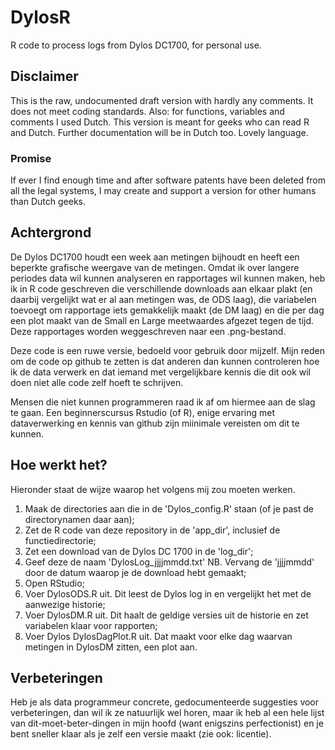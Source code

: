 # DylosR
R code to process logs from Dylos DC1700, for personal use.

## Disclaimer
This is the raw, undocumented draft version with hardly any comments. It does not meet coding standards. Also: for functions, variables and comments I used Dutch. This version is meant for geeks who can read R and Dutch. Further documentation will be in Dutch too. Lovely language. 

### Promise
If ever I find enough time and after software patents have been deleted from all the legal systems, I may create and support a version for other humans than Dutch geeks.

## Achtergrond
De Dylos DC1700 houdt een week aan metingen bijhoudt en heeft een beperkte grafische weergave van de metingen. Omdat ik over langere periodes data wil kunnen analyseren en rapportages wil kunnen maken, heb ik in R code geschreven die verschillende downloads aan elkaar plakt (en daarbij vergelijkt wat er al aan metingen was, de ODS laag), die variabelen toevoegt om rapportage iets gemakkelijk maakt (de DM laag) en die per dag een plot maakt van de Small en Large meetwaardes afgezet tegen de tijd. Deze rapportages worden weggeschreven naar een .png-bestand.

Deze code is een ruwe versie, bedoeld voor gebruik door mijzelf. Mijn reden om de code op github te zetten is dat anderen dan kunnen controleren hoe ik de data verwerk en dat iemand met vergelijkbare kennis die dit ook wil doen niet alle code zelf hoeft te schrijven. 

Mensen die niet kunnen programmeren raad ik af om hiermee aan de slag te gaan. Een beginnerscursus Rstudio (of R), enige ervaring met dataverwerking en kennis van github zijn miinimale vereisten om dit te kunnen.

## Hoe werkt het?

Hieronder staat de wijze waarop het volgens mij zou moeten werken.

1. Maak de directories aan die in de 'Dylos_config.R' staan (of je past de directorynamen daar aan);
2. Zet de R code van deze repository in de 'app_dir', inclusief de functiedirectorie;
3. Zet een download van de Dylos DC 1700 in de 'log_dir';
4. Geef deze de naam 'DylosLog_jjjjmmdd.txt' NB. Vervang de 'jjjjmmdd' door de datum waarop je de download hebt gemaakt;
5. Open RStudio;
6. Voer DylosODS.R uit. Dit leest de Dylos log in en vergelijkt het met de aanwezige historie;
7. Voer DylosDM.R uit. Dit haalt de geldige versies uit de historie en zet variabelen klaar voor rapporten;
8. Voer Dylos DylosDagPlot.R uit. Dat maakt voor elke dag waarvan metingen in DylosDM zitten, een plot aan.

## Verbeteringen
Heb je als data programmeur concrete, gedocumenteerde suggesties voor verbeteringen, dan wil ik ze natuurlijk wel horen, maar ik heb al een hele lijst van dit-moet-beter-dingen in mijn hoofd (want enigszins perfectionist) en je bent sneller klaar als je zelf een versie maakt (zie ook: licentie). 
